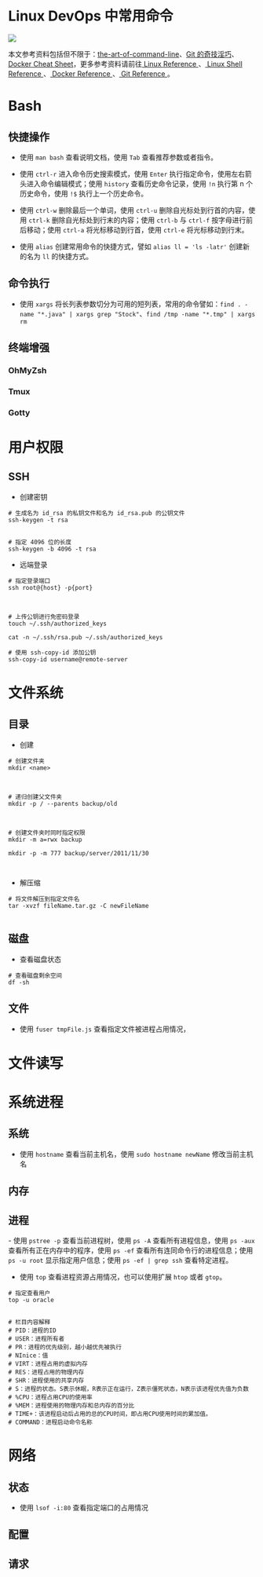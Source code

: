 



# Linux DevOps 中常用命令
![](http://7xkt0f.com1.z0.glb.clouddn.com/65DCC0D6-CDE4-4199-9669-2CA32259FB15.png)


本文参考资料包括但不限于：[the-art-of-command-line](https://parg.co/bXZ)、[Git 的奇技淫巧](https://parg.co/bXu)、[Docker Cheat Sheet](https://github.com/wsargent/docker-cheat-sheet)，更多参考资料请前往[ Linux Reference ]()、[ Linux Shell Reference ]()、[ Docker Reference ]()、[ Git Reference ]()。


# Bash


## 快捷操作


- 使用 `man bash` 查看说明文档，使用 `Tab` 查看推荐参数或者指令。
- 使用 `ctrl-r` 进入命令历史搜索模式，使用 `Enter` 执行指定命令，使用左右箭头进入命令编辑模式；使用 `history` 查看历史命令记录，使用 `!n` 执行第 n 个历史命令，使用 `!$` 执行上一个历史命令。

- 使用 `ctrl-w` 删除最后一个单词，使用 `ctrl-u` 删除自光标处到行首的内容，使用 `ctrl-k` 删除自光标处到行末的内容；使用 `ctrl-b` 与 `ctrl-f` 按字母进行前后移动；使用 `ctrl-a` 将光标移动到行首，使用 `ctrl-e` 将光标移动到行末。
- 使用 `alias` 创建常用命令的快捷方式，譬如 `alias ll = 'ls -latr'` 创建新的名为 `ll` 的快捷方式。


## 命令执行


- 使用 `xargs` 将长列表参数切分为可用的短列表，常用的命令譬如：`find . -name "*.java" | xargs grep "Stock"`、`find /tmp -name "*.tmp" | xargs rm`


## 终端增强


### OhMyZsh



### Tmux


### Gotty
 

# 用户权限



## SSH


- 创建密钥
```
# 生成名为 id_rsa 的私钥文件和名为 id_rsa.pub 的公钥文件
ssh-keygen -t rsa 


# 指定 4096 位的长度
ssh-keygen -b 4096 -t rsa
```


- 远端登录
```
# 指定登录端口
ssh root@{host} -p{port}



# 上传公钥进行免密码登录
touch ~/.ssh/authorized_keys

cat -n ~/.ssh/rsa.pub ~/.ssh/authorized_keys

# 使用 ssh-copy-id 添加公钥
ssh-copy-id username@remote-server
```
# 文件系统


## 目录


- 创建


```shell
# 创建文件夹
mkdir <name>



# 递归创建父文件夹
mkdir -p / --parents backup/old



# 创建文件夹时同时指定权限
mkdir -m a=rwx backup

mkdir -p -m 777 backup/server/2011/11/30



```


- 解压缩


```
# 将文件解压到指定文件名
tar -xvzf fileName.tar.gz -C newFileName


```


## 磁盘
- 查看磁盘状态
```
# 查看磁盘剩余空间
df -sh
```


## 文件


- 使用 `fuser tmpFile.js` 查看指定文件被进程占用情况，


# 文件读写






# 系统进程






## 系统
- 使用 `hostname` 查看当前主机名，使用 `sudo hostname newName` 修改当前主机名


## 内存


## 进程


- 使用 `pstree -p` 查看当前进程树，使用 `ps -A` 查看所有进程信息，使用 `ps -aux ` 查看所有正在内存中的程序，使用 `ps -ef` 查看所有连同命令行的进程信息；使用 `ps -u root` 显示指定用户信息；使用 `ps -ef | grep ssh` 查看特定进程。
- 使用 `top` 查看进程资源占用情况，也可以使用扩展 `htop` 或者 `gtop`。
```
# 指定查看用户
top -u oracle


# 栏目内容解释
# PID：进程的ID
# USER：进程所有者
# PR：进程的优先级别，越小越优先被执行
# NInice：值
# VIRT：进程占用的虚拟内存
# RES：进程占用的物理内存
# SHR：进程使用的共享内存
# S：进程的状态。S表示休眠，R表示正在运行，Z表示僵死状态，N表示该进程优先值为负数
# %CPU：进程占用CPU的使用率
# %MEM：进程使用的物理内存和总内存的百分比
# TIME+：该进程启动后占用的总的CPU时间，即占用CPU使用时间的累加值。
# COMMAND：进程启动命令名称
```


# 网络


## 状态


- 使用 `lsof -i:80` 查看指定端口的占用情况


## 配置


## 请求

